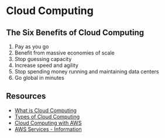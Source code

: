# Cloud Computing

## The Six Benefits of Cloud Computing

1. Pay as you go
2. Benefit from massive economies of scale
3. Stop guessing capacity
4. Increase speed and agility
5. Stop spending money running and maintaining data centers
6. Go global in minutes

## Resources

- [What is Cloud Computing](https://aws.amazon.com/what-is-cloud-computing/)
- [Types of Cloud Computing](https://docs.aws.amazon.com/whitepapers/latest/aws-overview/types-of-cloud-computing.html)
- [Cloud Computing with AWS](https://aws.amazon.com/what-is-aws/)
- [AWS Services - Information](https://repost.aws)
